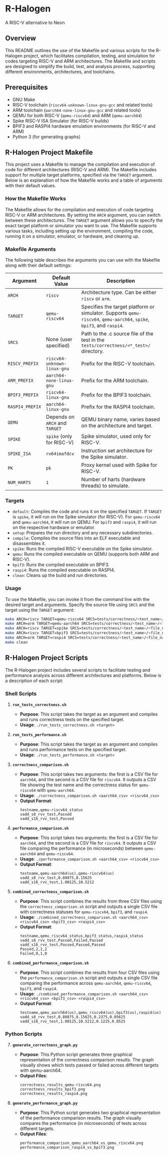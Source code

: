 # R-Halogen
A RISC-V alternative to Neon

## Overview
This README outlines the use of the Makefile and various scripts for the R-Halogen project, which facilitates compilation, testing, and simulation for codes targeting RISC-V and ARM architectures. The Makefile and scripts are designed to simplify the build, test, and analysis process, supporting different environments, architectures, and toolchains.

## Prerequisites
- GNU Make
- RISC-V toolchain (`riscv64-unknown-linux-gnu-gcc` and related tools)
- ARM toolchain (`aarch64-none-linux-gnu-gcc` and related tools)
- QEMU for both RISC-V (`qemu-riscv64`) and ARM (`qemu-aarch64`)
- Spike RISC-V ISA Simulator (for RISC-V builds)
- BPIF3 and RASPI4 hardware emulation environments (for RISC-V and ARM)
- Python 3 (for generating graphs)

## R-Halogen Project Makefile
This project uses a Makefile to manage the compilation and execution of code for different architectures (RISC-V and ARM). The Makefile includes support for multiple target platforms, specified via the `TARGET` argument. Below is an explanation of how the Makefile works and a table of arguments with their default values.

### How the Makefile Works
The Makefile allows for the compilation and execution of code targeting RISC-V or ARM architectures. By setting the `ARCH` argument, you can switch between these architectures. The `TARGET` argument allows you to specify the exact target platform or simulator you want to use. The Makefile supports various tasks, including setting up the environment, compiling the code, running it on a simulator, emulator, or hardware, and cleaning up.

### Makefile Arguments
The following table describes the arguments you can use with the Makefile along with their default settings:

| Argument        | Default Value               | Description                                                                            |
|-----------------|-----------------------------|----------------------------------------------------------------------------------------|
| `ARCH`          | `riscv`                     | Architecture type. Can be either `riscv` or `arm`.                                     |
| `TARGET`        | `qemu-riscv64`              | Specifies the target platform or simulator. Supports `qemu-riscv64`, `qemu-aarch64`, `spike`, `bpif3`, and `raspi4`.  |
| `SRCS`          | None (user specified)       | Path to the .c source file of the test in the `tests/correctness/<*_test>/` directory. |
| `RISCV_PREFIX`  | `riscv64-unknown-linux-gnu` | Prefix for the RISC-V toolchain.                                                       |
| `ARM_PREFIX`    | `aarch64-none-linux-gnu`    | Prefix for the ARM toolchain.                                                          |
| `BPIF3_PREFIX`  | `riscv64-linux-gnu`         | Prefix for the BPIF3 toolchain.                                                        |
| `RASPI4_PREFIX` | `aarch64-linux-gnu`         | Prefix for the RASPI4 toolchain.                                                       |
| `QEMU`          | Depends on `ARCH` and `TARGET`| QEMU binary name, varies based on the architecture and target.                          |
| `SPIKE`         | `spike` (only for RISC-V)   | Spike simulator, used only for RISC-V.                                                 |
| `SPIKE_ISA`     | `rv64imafdcv`               | Instruction set architecture for the Spike simulator.                                  |
| `PK`            | `pk`                        | Proxy kernel used with Spike for RISC-V.                                               |
| `NUM_HARTS`     | `1`                         | Number of harts (hardware threads) to simulate.                                        |

### Targets
- `default`: Compiles the code and runs it on the specified `TARGET`. If `TARGET` is `spike`, it will run on the Spike simulator (for RISC-V). For `qemu-riscv64` and `qemu-aarch64`, it will run on QEMU. For `bpif3` and `raspi4`, it will run on the respective hardware or emulator.
- `setup`: Prepares the run directory and any necessary subdirectories.
- `compile`: Compiles the source files into an ELF executable and disassembles it.
- `spike`: Runs the compiled RISC-V executable on the Spike simulator.
- `qemu`: Runs the compiled executable on QEMU (supports both ARM and RISC-V).
- `bpif3`: Runs the compiled executable on BPIF3.
- `raspi4`: Runs the compiled executable on RASPI4.
- `clean`: Cleans up the build and run directories.

### Usage
To use the Makefile, you can invoke it from the command line with the desired target and arguments. Specify the source file using `SRCS` and the target using the `TARGET` argument:

```bash
make ARCH=riscv TARGET=qemu-riscv64 SRCS=tests/correctness/<test_name>/<file_name>.c
make ARCH=arm TARGET=qemu-aarch64 SRCS=tests/correctness/<test_name>/<file_name>.c
make ARCH=riscv TARGET=spike SRCS=tests/correctness/<test_name>/<file_name>.c
make ARCH=riscv TARGET=bpif3 SRCS=tests/correctness/<test_name>/<file_name>.c
make ARCH=arm TARGET=raspi4 SRCS=tests/correctness/<test_name>/<file_name>.c
make clean
```
## R-Halogen Project Scripts
The R-Halogen project includes several scripts to facilitate testing and performance analysis across different architectures and platforms. Below is a description of each script:

### Shell Scripts

1. **`run_tests_correctness.sh`**
   - **Purpose**: This script takes the target as an argument and compiles and runs correctness tests on the specified target.
   - **Usage**: `./run_tests_correctness.sh <target>`

2. **`run_tests_performance.sh`**
   - **Purpose**: This script takes the target as an argument and compiles and runs performance tests on the specified target.
   - **Usage**: `./run_tests_performance.sh <target>`

3. **`correctness_comparison.sh`**
   - **Purpose**: This script takes two arguments: the first is a CSV file for `aarch64`, and the second is a CSV file for `riscv64`. It outputs a CSV file showing the test name and the correctness status for `qemu-riscv64` with `qemu-aarch64`.
   - **Usage**: `./correctness_comparison.sh <aarch64_csv> <riscv64_csv>`
   - **Output Format**:
     ```
     testname,qemu-riscv64_status
     vadd_s8_rvv_test,Passed
     vadd_s16_rvv_test,Passed
     ```

4. **`performance_comparison.sh`**
   - **Purpose**: This script takes two arguments: the first is a CSV file for `aarch64`, and the second is a CSV file for `riscv64`. It outputs a CSV file comparing the performance (in microseconds) between `qemu-aarch64` and `qemu-riscv64`.
   - **Usage**: `./performance_comparison.sh <aarch64_csv> <riscv64_csv>`
   - **Output Format**:
     ```
     testname,qemu-aarch64(us),qemu-riscv64(us)
     vadd_s8_rvv_test,0.80875,8.15625
     vadd_s16_rvv_test,1.00125,10.5212
     ```

5. **`combined_correctness_comparison.sh`**
   - **Purpose**: This script combines the results from three CSV files using the `correctness_comparison.sh` script and outputs a single CSV file with correctness statuses for `qemu-riscv64`, `bpif3`, and `raspi4`.
   - **Usage**: `./combined_correctness_comparison.sh <aarch64_csv> <riscv64_csv> <bpif3_csv> <raspi4_csv>`
   - **Output Format**:
     ```
     testname,qemu_riscv64_status,bpif3_status,raspi4_status
     vadd_s8_rvv_test,Passed,Failed,Passed
     vadd_s16_rvv_test,Passed,Passed,Passed
     Passed,2,1,2
     Failed,0,1,0
     ```

6. **`combined_performance_comparison.sh`**
   - **Purpose**: This script combines the results from four CSV files using the `performance_comparison.sh` script and outputs a single CSV file comparing the performance across `qemu-aarch64`, `qemu-riscv64`, `bpif3`, and `raspi4`.
   - **Usage**: `./combined_performance_comparison.sh <aarch64_csv> <riscv64_csv> <bpif3_csv> <raspi4_csv>`
   - **Output Format**:
     ```
     testname,qemu_aarch64(us),qemu_riscv64(us),bpif3(us),raspi4(us)
     vadd_s8_rvv_test,0.80875,8.15625,0.2375,0.05625
     vadd_s16_rvv_test,1.00125,10.5212,0.1225,0.0525
     ```

### Python Scripts

7. **`generate_correctness_graph.py`**
   - **Purpose**: This Python script generates three graphical representation of the correctness comparison results. The graph visually shows which tests passed or failed across different targets with qemu-aarch64.
   - **Output Files**:
     ```
     correctness_results_qemu-riscv64.png
     correctness_results_bpif3.png
     correctness_results_raspi4.png
     ```

8. **`generate_performance_graph.py`**
   - **Purpose**: This Python script generates two graphical representation of the performance comparison results. The graph visually compares the performance (in microseconds) of tests across different targets.
   - **Output Files**:
     ```
     performance_comparison_qemu_aarch64_vs_qemu_riscv64.png
     performance_comparison_raspi4_vs_bpif3.png
     ```
     